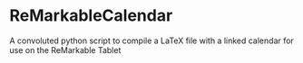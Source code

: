 # ReMarkableCalendar
A convoluted python script to compile a LaTeX file with a linked calendar for use on the ReMarkable Tablet
